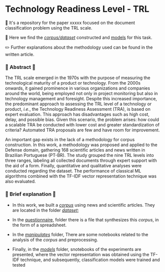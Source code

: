 # Technology Readiness Level - TRL 

📌  It's a repository for the paper xxxxx focused on the document classification problem using the TRL scale.

📌  Here we find the [_corpus/dataset_](https://github.com/jlvoltan/trlPaper/tree/main/dataset)  constructed and [models](https://github.com/jlvoltan/trlPaper/tree/main/modelos) for this task.
  
✏️  Further explanations about the methodology used can be found in the written article.



### 📝 Abstract 📝

The TRL scale emerged in the 1970s with the purpose of measuring the technological maturity of a product or technology. From the 2000s onwards, it gained prominence in various organizations and companies around the world, being employed not only in project monitoring but also in technology management and foresight. Despite this increased importance, the predominant approach to assessing the TRL level of a technology or product, _i.e._, the Technology Readiness Assessment (TRA), is based on expert evaluation. This approach has disadvantages such as high cost, delay, and possible bias. Given this scenario, the problem arises: how could a scalable TRA be conducted with lower cost and greater standardization of criteria? Automated TRA proposals are few and have room for improvement.

An important gap exists in the lack of a methodology for corpus construction. In this work, a methodology was proposed and applied to the Defense domain, gathering 168 scientific articles and news written in Brazilian Portuguese (PT-BR). The study grouped the nine TRL levels into three ranges, labeling all collected documents through expert support with the aid of a form. Finally, quantitative and qualitative analyses were conducted regarding the dataset. The performance of classical ML algorithms combined with the TF-IDF vector representation technique was also evaluated.


### 💬 Brief explanation 💬

- In this work, we built a [_corpus_](https://github.com/jlvoltan/trlPaper/tree/main/dataset) using news and scientific articles. They are located in the folder [_dataset_]((https://github.com/jlvoltan/trl/tree/main/dataset));

- In the [questionnaire,](https://github.com/jlvoltan/trlPaper/tree/main/questionnaire) folder there is a file that synthesizes this _corpus_, in the form of a spreadsheet.

- In the [_manipulates_](https://github.com/jlvoltan/trlPaper/tree/main/manipulates) folder, There are some notebooks related to the analysis of the _corpus_ and preprocessing.

- Finally, in the [_models_](https://github.com/jlvoltan/trlPaper/tree/main/modelos) folder, snotebooks of the experiments are presented, where the vector representation was obtained using the TF-IDF technique, and subsequently, classification models were trained and tested
